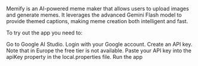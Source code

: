 Memify is an AI-powered meme maker that allows users to upload images and generate memes. It leverages the advanced Gemini Flash model to provide themed captions, making meme creation both intelligent and fast.

To try out the app you need to:

Go to Google AI Studio.
Login with your Google account.
Create an API key. Note that in Europe the free tier is not available.
Paste your API key into the apiKey property in the local.properties file.
Run the app
